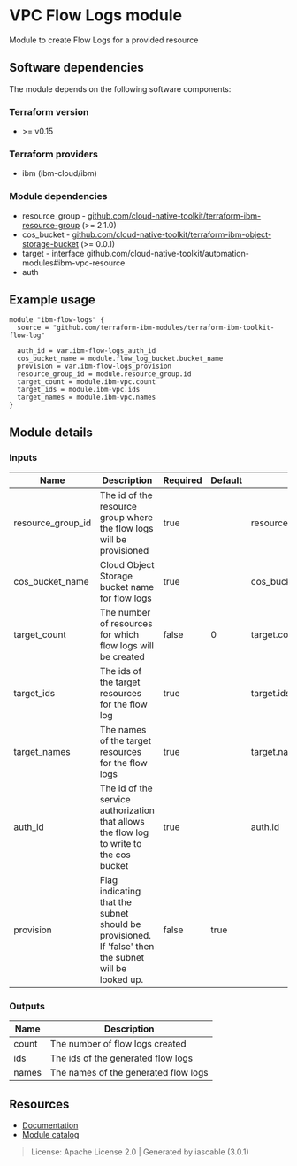 # VPC Flow Logs module

Module to create Flow Logs for a provided resource


## Software dependencies

The module depends on the following software components:

### Terraform version

- \>= v0.15

### Terraform providers


- ibm (ibm-cloud/ibm)

### Module dependencies


- resource_group - [github.com/cloud-native-toolkit/terraform-ibm-resource-group](https://github.com/cloud-native-toolkit/terraform-ibm-resource-group) (>= 2.1.0)
- cos_bucket - [github.com/cloud-native-toolkit/terraform-ibm-object-storage-bucket](https://github.com/cloud-native-toolkit/terraform-ibm-object-storage-bucket) (>= 0.0.1)
- target - interface github.com/cloud-native-toolkit/automation-modules#ibm-vpc-resource
- auth

## Example usage

```hcl
module "ibm-flow-logs" {
  source = "github.com/terraform-ibm-modules/terraform-ibm-toolkit-flow-log"

  auth_id = var.ibm-flow-logs_auth_id
  cos_bucket_name = module.flow_log_bucket.bucket_name
  provision = var.ibm-flow-logs_provision
  resource_group_id = module.resource_group.id
  target_count = module.ibm-vpc.count
  target_ids = module.ibm-vpc.ids
  target_names = module.ibm-vpc.names
}

```

## Module details

### Inputs

| Name | Description | Required | Default | Source |
|------|-------------|---------|----------|--------|
| resource_group_id | The id of the resource group where the flow logs will be provisioned | true |  | resource_group.id |
| cos_bucket_name | Cloud Object Storage bucket name for flow logs | true |  | cos_bucket.bucket_name |
| target_count | The number of resources for which flow logs will be created | false | 0 | target.count |
| target_ids | The ids of the target resources for the flow log | true |  | target.ids |
| target_names | The names of the target resources for the flow logs | true |  | target.names |
| auth_id | The id of the service authorization that allows the flow log to write to the cos bucket | true |  | auth.id |
| provision | Flag indicating that the subnet should be provisioned. If 'false' then the subnet will be looked up. | false | true |  |

### Outputs

| Name | Description |
|------|-------------|
| count | The number of flow logs created |
| ids | The ids of the generated flow logs |
| names | The names of the generated flow logs |

## Resources

- [Documentation](https://operate.cloudnativetoolkit.dev)
- [Module catalog](https://modules.cloudnativetoolkit.dev)

> License: Apache License 2.0 | Generated by iascable (3.0.1)
